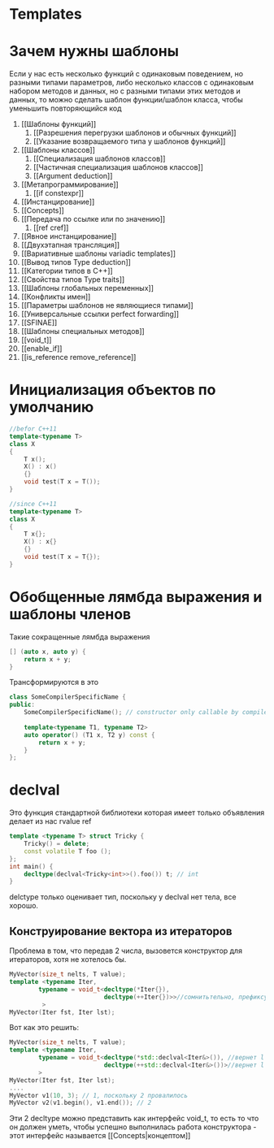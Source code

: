 # Templates
# Зачем нужны шаблоны
Если у нас есть несколько функций с одинаковым поведением, но разными типами параметров, либо несколько классов с одинаковым набором методов и данных, но с разными типами этих методов и данных, то можно сделать шаблон функции/шаблон класса, чтобы уменьшить повторяющийся код

1. [[Шаблоны функций]]
	1. [[Разрешения перегрузки шаблонов и обычных функций]]
	2. [[Указание возвращаемого типа у шаблонов функций]]
2. [[Шаблоны классов]]
	1. [[Специализация шаблонов классов]]
	2. [[Частичная специализация шаблонов классов]]
	3. [[Argument deduction]]
3. [[Метапрограммирование]]
	1. [[if constexpr]]
4. [[Инстанцирование]]
5. [[Concepts]]
6. [[Передача по ссылке или по значению]]
	1. [[ref cref]]
7. [[Явное инстанцирование]]
8. [[Двухэтапная трансляция]]
9. [[Вариативные шаблоны variadic templates]]
10. [[Вывод типов Type deduction]]
11. [[Категории типов в C++]]
12. [[Свойства типов Type traits]]
13. [[Шаблоны глобальных переменных]]
14. [[Конфликты имен]]
15. [[Параметры шаблонов не являющиеся типами]]
16. [[Универсальные ссылки perfect forwarding]]
17. [[SFINAE]]
18. [[Шаблоны специальных методов]]
19. [[void_t]]
20. [[enable_if]]
21. [[is_reference remove_reference]]



# Инициализация объектов по умолчанию
```cpp
//befor C++11
template<typename T>
class X
{
	T x();
	X() : x()
	{}
	void test(T x = T());
}

//since C++11
template<typename T>
class X
{
	T x{};
	X() : x{}
	{}
	void test(T x = T{});
}
```

# Обобщенные лямбда выражения и шаблоны членов
Такие сокращенные лямбда выражения

```cpp
[] (auto x, auto y) {
	return x + y;
}
```

Трансформируются в это

```cpp
class SomeCompilerSpecificName {
public:
	SomeCompilerSpecificName(); // constructor only callable by compiler
	
	template<typename T1, typename T2>
	auto operator() (T1 x, T2 y) const {
		return x + y;
	}
};
```

# declval
Это функция стандартной библиотеки которая имеет только объявления делает из нас rvalue ref

```cpp
template <typename T> struct Tricky {  
    Tricky() = delete;  
    const volatile T foo ();  
};  
int main() {  
    decltype(declval<Tricky<int>>().foo()) t; // int  
}
```

delctype только оценивает тип, поскольку у declval нет тела, все хорошо.

## Конструирование вектора из итераторов
Проблема в том, что передав 2 числа, вызовется конструктор для итераторов, хотя не хотелось бы. 

```cpp
MyVector(size_t nelts, T value);  
template <typename Iter,  
        typename = void_t<decltype(*Iter{}),  
		                  decltype(++Iter{})>>//сомнитьтельно, префиксу нужно lvalue  
         >  
MyVector(Iter fst, Iter lst);
```

Вот как это решить:

```cpp
MyVector(size_t nelts, T value);  
template <typename Iter,  
        typename = void_t<decltype(*std::declval<Iter&>()), //вернет l ref 
		                  decltype(++std::declval<Iter&>())>//вернет l ref
        > 				 
MyVector(Iter fst, Iter lst);  
....  
MyVector v1(10, 3); // 1, поскольку 2 провалилось  
MyVector v2(v1.begin(), v1.end()); // 2
```

Эти 2 decltype можно представить как интерфейс void_t, то есть то что он должен уметь, чтобы успешно выполнилась работа конструктора - этот интерфейс называется [[Concepts|концептом]]



